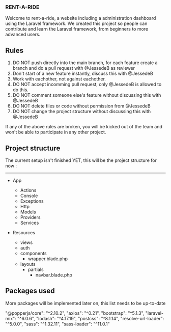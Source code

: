 ### RENT-A-RIDE

Welcome to rent-a-ride, a website including a administration dashboard using the Laravel framework.
We created this project so people can contribute and learn the Laravel framework, from beginners to more advanced users.

## Rules
1. DO NOT push directly into the main branch, for each feature create a branch and do a pull request with @JessedeB as reviewer
2. Don't start of a new feature instantly, discuss this with @JessedeB
3. Work with eachother, not against eachother.
4. DO NOT accept incomming pull request, only @JessedeB is allowed to do this.
5. DO NOT comment someone else's feature without discussing this with @JessedeB
6. DO NOT delete files or code without permission from @JessedeB
7. DO NOT change the project structure without discussing this with @JessedeB

If any of the above rules are broken, you will be kicked out of the team and won't be able to participate in any other project.

## Project structure
The current setup isn't finished YET, this will be the project structure for now :

----------------------
- App
    - Actions
    - Console
    - Exceptions
    - Http
    - Models
    - Providers
    - Services

- Resources
    - views
    - auth
    - components
        - wrapper.blade.php
    - layouts
        - partials
            - navbar.blade.php

## Packages used
More packages will be implemented later on, this list needs to be up-to-date

"@popperjs/core": "^2.10.2",
"axios": "^0.21",
"bootstrap": "^5.1.3",
"laravel-mix": "^6.0.6",
"lodash": "^4.17.19",
"postcss": "^8.1.14",
"resolve-url-loader": "^5.0.0",
"sass": "^1.32.11",
"sass-loader": "^11.0.1"
